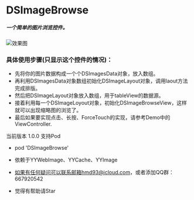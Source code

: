# DSImageBrowse

##### 一个简单的图片浏览控件。

![效果图](https://github.com/helloAda/DSImageBrowse/blob/master/Demo/SnapShot/preview.gif)

### 具体使用步骤(只显示这个控件的情况)：

* 先将你的图片数据构成一个个DSImagesData对象，放入数组。
* 再利用DSImagesData对象数组初始化DSImageLayout对象，调用laout方法完成排版。
* 然后把DSImageLayout对象放入数组，用于tableView的数据源。
* 接着利用每一个DSImageLoyout对象，初始化DSImageBrowseView，这样就可以出现缩略图的浏览了。
* 最后如果要实现点击、长按、ForceTouch的实现，请参考Demo中的ViewController.



当前版本 1.0.0
支持Pod 
* pod 'DSImageBrowse'
* 依赖于YYWebImage、YYCache、YYImage


* 如果有任何疑问可以联系邮箱hmd93@icloud.com，或者添加QQ群：667920542
* 觉得有帮助请Star

